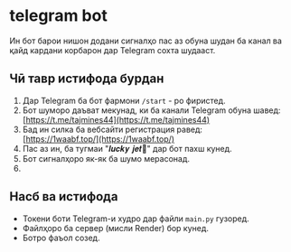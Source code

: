 # telegram bot
Ин бот барои нишон додани сигналҳо пас аз обуна шудан ба канал ва қайд кардани корбарон дар Telegram сохта шудааст.

## Чӣ тавр истифода бурдан

1. Дар Telegram ба бот фармони `/start` - ро фиристед.
2. Бот шуморо даъват мекунад, ки ба канали Telegram обуна шавед:  
   [https://t.me/tajmines44](https://t.me/tajmines44)
3. Бад ин силка ба вебсайти регистрация равед:  
   [https://1waabf.top/](https://1waabf.top/)
4. Пас аз ин, ба тугмаи "𝒍𝒖𝒄𝒌𝒚 𝒋𝒆𝒕📍" дар бот пахш кунед.
5. Бот сигналҳоро як-як ба шумо мерасонад.
6. 
## Насб ва истифода

- Токени боти Telegram-и худро дар файли `main.py` гузоред.
- Файлҳоро ба сервер (мисли Render) бор кунед.
- Ботро фаъол созед.
